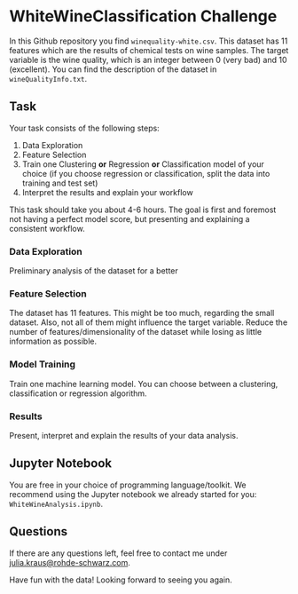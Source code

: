 # WhiteWineClassification Challenge 
In this Github repository you find `winequality-white.csv`. This dataset has 11 features which are the results of chemical tests on  wine samples. The target variable is the wine quality, which is an integer between 0 (very bad) and 10 (excellent). You can find the description of the dataset in `wineQualityInfo.txt`.

## Task
Your task consists of the following steps:
1. Data Exploration
2. Feature Selection
3. Train one Clustering __or__ Regression __or__ Classification model of your choice (if you choose regression or classification, split the data into training and test set)
4. Interpret the results and explain your workflow

This task should take you about 4-6 hours. The goal is first and foremost not having a perfect model score, but presenting and explaining a consistent workflow. 

### Data Exploration
Preliminary analysis of the dataset for a better 

### Feature Selection
The dataset has 11 features. This might be too much, regarding the small dataset. Also, not all of them might influence the target variable. Reduce the number of features/dimensionality of the dataset while losing as little information as possible.

### Model Training
Train one machine learning model. You can choose between a clustering, classification or regression algorithm. 

### Results
Present, interpret and explain the results of your data analysis.

## Jupyter Notebook
You are free in your choice of programming language/toolkit. We recommend using the Jupyter notebook we already started for you: `WhiteWineAnalysis.ipynb`. 

## Questions
If there are any questions left, feel free to contact me under julia.kraus@rohde-schwarz.com.

Have fun with the data! Looking forward to seeing you again.


